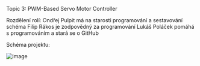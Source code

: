 Topic 3: PWM-Based Servo Motor Controller

Rozdělení rolí:
  Ondřej Pulpit má na starosti programování a sestavování schéma
  Filip Rákos je zodpovědný za programování
  Lukáš Poláček pomáhá s programováním a stará se o GitHub

Schéma projektu:

![image](https://github.com/Feecuss/PWM-Based-Servo-Motor-Controller/assets/165302466/0cdd67f1-5dfc-44ef-ac10-77c279308322)
